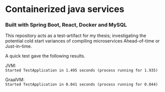 # Containerized java services
### Built with Spring Boot, React, Docker and MySQL

This repository acts as a test-artifact for my thesis; investigating the potential cold start variances of compiling microservices Ahead-of-time or Just-in-time.

A quick test gave the following results.

JVM:<br>
```Started TestApplication in 1.495 seconds (process running for 1.935)```

GraalVM:<br>
```Started TestApplication in 0.041 seconds (process running for 0.044)```
